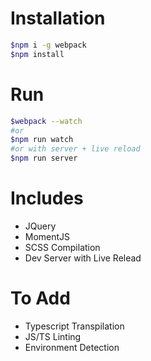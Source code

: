 # Installation
```sh
$npm i -g webpack
$npm install
```

# Run
```sh
$webpack --watch
#or
$npm run watch
#or with server + live reload
$npm run server
```

# Includes
- JQuery
- MomentJS
- SCSS Compilation
- Dev Server with Live Relead

# To Add
- Typescript Transpilation
- JS/TS Linting
- Environment Detection
